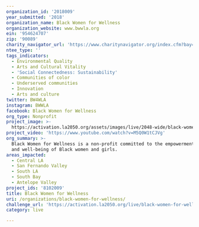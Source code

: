 ```yaml
---
organization_id: '2018009'
year_submitted: '2018'
organization_name: Black Women for Wellness
organization_website: www.bwwla.org
ein: '954624707'
zip: '90089'
charity_navigator_url: 'https://www.charitynavigator.org/index.cfm?bay=search.profile&ein=954624707'
ntee_type: ''
tags_indicators:
  - Environmental Quality
  - Arts and Cultural Vitality
  - 'Social Connectedness: Sustainability'
  - Communities of color
  - Underserved communities
  - Innovation
  - Arts and culture
twitter: BW4WLA
instagram: BWWLA
facebook: Black Women for Wellness
org_type: Nonprofit
project_image: >-
  https://activation.la2050.org/assets/images/live/2048-wide/black-women-for-wellness.jpg
project_video: 'https://www.youtube.com/watch?v=M5Q0W1tCJVg'
org_summary: >-
  Black Women for Wellness is a non-profit committed to the empowerment, health,
  and well-being of Black women and girls.
areas_impacted:
  - Central LA
  - San Fernando Valley
  - South LA
  - South Bay
  - Antelope Valley
project_ids: '8102009'
title: Black Women for Wellness
uri: /organizations/black-women-for-wellness/
challenge_url: 'https://activation.la2050.org/live/black-women-for-wellness/'
category: live

---
```

